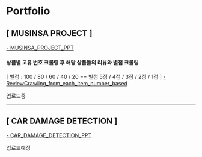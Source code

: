 # Portfolio

## [ MUSINSA PROJECT ] 
[- MUSINSA_PROJECT_PPT](https://github.com/GUUNNIA/Portfolio/blob/main/MUSINSA/MUSINSA_PROJECT_PDF.pdf)

#### 상품별 고유 번호 크롤링 후 해당 상품들의 리뷰와 별점 크롤링 
   [ 별점 : 100 / 80 / 60 / 40 / 20 == 별점 5점 / 4점 / 3점 / 2점 / 1점 ]
    [- ReviewCrawling_from_each_item_number_based](https://github.com/GUUNNIA/Portfolio/blob/main/MUSINSA/ReviewCrawling_from_each_item_number_based.ipynb)


업로드중

<hr>




## [ CAR DAMAGE DETECTION ]

[- CAR_DAMAGE_DETECTION_PPT](https://github.com/GUUNNIA/Portfolio/blob/main/CAR_DAMAGE_DETECTION/car%20damage.pdf)

업로드예정
